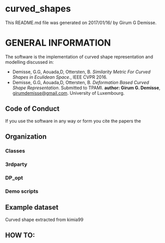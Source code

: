 # curved_shapes
This README.md file was generated on 2017/01/16/ by Girum G Demisse.

# GENERAL INFORMATION 
The software is the implementation of curved shape representation
and modelling discussed in:
* Demisse, G.G, Aouada,D, Ottersten, B. *Similarity Metric For Curved
  Shapes in Eculidean Space.*, IEEE CVPR 2016.
* Demisse, G.G, Aouada,D, Ottersten, B. *Deformation Based Curved Shape
  Representation*. Submitted to TPAMI.
**author: Girum G. Demisse**, girumdemisse@gmail.com. University of 
  Luxembourg.
## Code of Conduct
If you use the software in any way or form you cite the papers the
   
## Organization
### Classes
### 3rdparty
### DP_opt
### Demo scripts
## Example dataset
Curved shape extracted from kimia99
## HOW TO:
 
